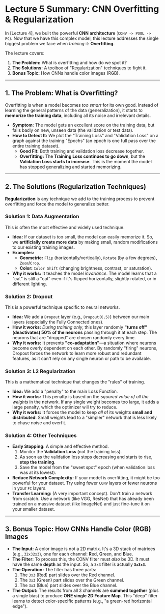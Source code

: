 # Lecture 5 Summary: CNN Overfitting & Regularization

In [Lecture 4], we built the powerful **CNN architecture** (`CONV -> POOL -> FC`). Now that we have this complex model, this lecture addresses the single biggest problem we face when *training* it: **Overfitting**.

The lecture covers:
1.  **The Problem:** What is overfitting and how do we spot it?
2.  **The Solutions:** A toolbox of "Regularization" techniques to fight it.
3.  **Bonus Topic:** How CNNs handle color images (RGB).

---

## 1. The Problem: What is Overfitting?

Overfitting is when a model becomes *too smart* for its own good. Instead of learning the general patterns of the data (generalization), it starts to **memorize the training data**, including all its noise and irrelevant details.

* **Symptom:** The model gets an excellent score on the training data, but fails badly on new, unseen data (the validation or test data).
* **How to Detect It:** We plot the "Training Loss" and "Validation Loss" on a graph against the training "Epochs" (an epoch is one full pass over the entire training dataset).
    * **Good Fit:** Both training and validation loss decrease together.
    * **Overfitting:** The **Training Loss continues to go down**, but the **Validation Loss starts to increase**. This is the moment the model has stopped generalizing and started memorizing.




---

## 2. The Solutions (Regularization Techniques)

**Regularization** is any technique we add to the training process to prevent overfitting and force the model to generalize better.

### Solution 1: Data Augmentation

This is often the most effective and widely used technique.

* **Idea:** If our dataset is too small, the model can easily memorize it. So, we **artificially create more data** by making small, random modifications to our existing training images.
* **Examples:**
    * **Geometric:** `Flip` (horizontally/vertically), `Rotate` (by a few degrees), `Zoom`/`Crop`.
    * **Color:** `Color Shift` (changing brightness, contrast, or saturation).
* **Why it works:** It teaches the model *invariance*. The model learns that a "cat" is still a "cat" even if it's flipped horizontally, slightly rotated, or in different lighting.



### Solution 2: Dropout

This is a powerful technique specific to neural networks.

* **Idea:** We add a `Dropout` layer (e.g., `Dropout(0.5)`) between our main layers (especially the Fully Connected ones).
* **How it works:** *During training only*, this layer randomly **"turns off" (deactivates) 50% of the neurons** passing through it at each step. The neurons that are "dropped" are chosen randomly every time.
* **Why it works:** It prevents **"co-adaptation"**—a situation where neurons become overly dependent on each other. By randomly "firing" neurons, Dropout forces the network to learn more robust and redundant features, as it can't rely on any single neuron or path to be available.



### Solution 3: L2 Regularization

This is a mathematical technique that changes the "rules" of training.

* **Idea:** We add a "penalty" to the main Loss Function.
* **How it works:** This penalty is based on the *squared value of all the weights* in the network. If any single weight becomes too large, it adds a large penalty, which the optimizer will try to reduce.
* **Why it works:** It forces the model to keep *all* of its weights **small and distributed**. Small weights lead to a "simpler" network that is less likely to chase noise and overfit.

### Solution 4: Other Techniques

* **Early Stopping:** A simple and effective method.
    1.  Monitor the **Validation Loss** (not the training loss).
    2.  As soon as the validation loss stops decreasing and starts to rise, **stop the training**.
    3.  Save the model from the "sweet spot" epoch (when validation loss was at its lowest).
* **Reduce Network Complexity:** If your model is overfitting, it might be too powerful for your dataset. Try using fewer `CONV` layers or fewer neurons in your `FC` layers.
* **Transfer Learning:** (A very important concept). Don't train a network from scratch. Use a network (like VGG, ResNet) that has already been trained on a massive dataset (like ImageNet) and just fine-tune it on your smaller dataset.

---

## 3. Bonus Topic: How CNNs Handle Color (RGB) Images

* **The Input:** A color image is not a 2D matrix. It's a 3D stack of matrices (e.g., `32x32x3`), one for each channel: **R**ed, **G**reen, and **B**lue.
* **The Filter:** To process this, the CONV filter must *also* be 3D. It must have the same **depth** as the input. So, a `3x3` filter is actually **`3x3x3`**.
* **The Operation:** The filter has three parts:
    1.  The `3x3` (Red) part slides over the Red channel.
    2.  The `3x3` (Green) part slides over the Green channel.
    3.  The `3x3` (Blue) part slides over the Blue channel.
* **The Output:** The results from all 3 channels are **summed together** (plus a single bias) to produce **ONE single 2D Feature Map**. This "deep" filter learns to detect color-specific patterns (e.g., "a green-red horizontal edge").

